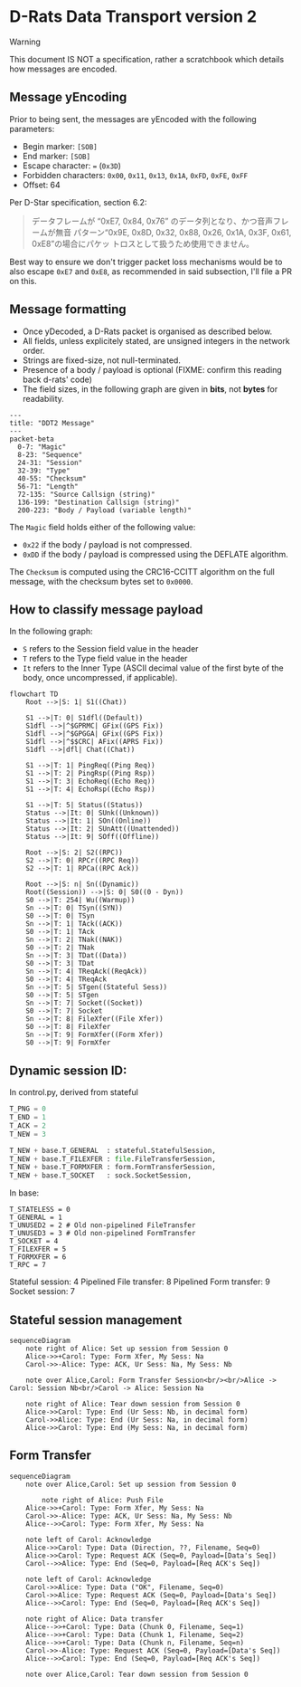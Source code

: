 # D-Rats Data Transport version 2

> [!WARNING]
> This document IS NOT a specification, rather a scratchbook which details how messages are encoded.

## Message yEncoding
Prior to being sent, the messages are yEncoded with the following parameters:
  * Begin marker: `[SOB]`
  * End marker: `[SOB]`
  * Escape character: `=` (`0x3D`)
  * Forbidden characters: `0x00`, `0x11`, `0x13`, `0x1A`, `0xFD`, `0xFE`, `0xFF`
  * Offset: 64

Per D-Star specification, section 6.2:
> データフレームが “0xE7, 0x84, 0x76” のデータ列となり、かつ音声フレームが無音 パターン“0x9E, 0x8D,
0x32, 0x88, 0x26, 0x1A, 0x3F, 0x61, 0xE8”の場合にパケッ トロスとして扱うため使用できません。

Best way to ensure we don't trigger packet loss mechanisms would be to also escape `0xE7` and `0xE8`, as recommended in said subsection, I'll file a PR on this.

## Message formatting

  * Once yDecoded, a D-Rats packet is organised as described below.
  * All fields, unless explicitely stated, are unsigned integers in the network order.
  * Strings are fixed-size, not null-terminated.
  * Presence of a body / payload is optional (FIXME: confirm this reading back d-rats' code)
  * The field sizes, in the following graph are given in **bits**, not **bytes** for readability.

```mermaid
---
title: "DDT2 Message"
---
packet-beta
  0-7: "Magic"
  8-23: "Sequence"
  24-31: "Session"
  32-39: "Type"
  40-55: "Checksum"
  56-71: "Length"
  72-135: "Source Callsign (string)"
  136-199: "Destination Callsign (string)"
  200-223: "Body / Payload (variable length)"
```

The `Magic` field holds either of the following value:
  * `0x22` if the body / payload is not compressed.
  * `0xDD` if the body / payload is compressed using the DEFLATE algorithm.

The `Checksum` is computed using the CRC16-CCITT algorithm on the full message, with the checksum bytes set to `0x0000`. 

## How to classify message payload

In the following graph:
  * `S` refers to the Session field value in the header
  * `T` refers to the Type field value in the header
  * `It` refers to the Inner Type (ASCII decimal value of the first byte of the body, once uncompressed, if applicable).

```mermaid
flowchart TD
    Root -->|S: 1| S1((Chat))

    S1 -->|T: 0| S1dfl((Default))
    S1dfl -->|^$GPRMC| GFix((GPS Fix))
    S1dfl -->|^$GPGGA| GFix((GPS Fix))
    S1dfl -->|^$$CRC| AFix((APRS Fix))
    S1dfl -->|dfl| Chat((Chat))

    S1 -->|T: 1| PingReq((Ping Req))
    S1 -->|T: 2| PingRsp((Ping Rsp))
    S1 -->|T: 3| EchoReq((Echo Req))
    S1 -->|T: 4| EchoRsp((Echo Rsp))

    S1 -->|T: 5| Status((Status))
    Status -->|It: 0| SUnk((Unknown))
    Status -->|It: 1| SOn((Online))
    Status -->|It: 2| SUnAtt((Unattended))
    Status -->|It: 9| SOff((Offline))

    Root -->|S: 2| S2((RPC))
    S2 -->|T: 0| RPCr((RPC Req))
    S2 -->|T: 1| RPCa((RPC Ack))

    Root -->|S: n| Sn((Dynamic))
    Root((Session)) -->|S: 0| S0((0 - Dyn))
    S0 -->|T: 254| Wu((Warmup))
    Sn -->|T: 0| TSyn((SYN))
    S0 -->|T: 0| TSyn
    Sn -->|T: 1| TAck((ACK))
    S0 -->|T: 1| TAck
    Sn -->|T: 2| TNak((NAK))
    S0 -->|T: 2| TNak
    Sn -->|T: 3| TDat((Data))
    S0 -->|T: 3| TDat
    Sn -->|T: 4| TReqAck((ReqAck))
    S0 -->|T: 4| TReqAck
    Sn -->|T: 5| STgen((Stateful Sess))
    S0 -->|T: 5| STgen
    Sn -->|T: 7| Socket((Socket))
    S0 -->|T: 7| Socket
    Sn -->|T: 8| FileXfer((File Xfer))
    S0 -->|T: 8| FileXfer
    Sn -->|T: 9| FormXfer((Form Xfer))
    S0 -->|T: 9| FormXfer
```

## Dynamic session ID:

In control.py, derived from stateful

```python
T_PNG = 0
T_END = 1
T_ACK = 2
T_NEW = 3

T_NEW + base.T_GENERAL  : stateful.StatefulSession,
T_NEW + base.T_FILEXFER : file.FileTransferSession,
T_NEW + base.T_FORMXFER : form.FormTransferSession,
T_NEW + base.T_SOCKET   : sock.SocketSession,
```
In base:
```
T_STATELESS = 0
T_GENERAL = 1
T_UNUSED2 = 2 # Old non-pipelined FileTransfer
T_UNUSED3 = 3 # Old non-pipelined FormTransfer
T_SOCKET = 4
T_FILEXFER = 5
T_FORMXFER = 6
T_RPC = 7
```

Stateful session: 4
Pipelined File transfer: 8
Pipelined Form transfer: 9
Socket session: 7

## Stateful session management

```mermaid
sequenceDiagram
    note right of Alice: Set up session from Session 0
    Alice->>+Carol: Type: Form Xfer, My Sess: Na
    Carol->>-Alice: Type: ACK, Ur Sess: Na, My Sess: Nb

    note over Alice,Carol: Form Transfer Session<br/><br/>Alice -> Carol: Session Nb<br/>Carol -> Alice: Session Na

    note right of Alice: Tear down session from Session 0
    Alice->>Carol: Type: End (Ur Sess: Nb, in decimal form)
    Carol->>Alice: Type: End (Ur Sess: Na, in decimal form)
    Alice->>Carol: Type: End (My Sess: Na, in decimal form)
```

## Form Transfer
```mermaid
sequenceDiagram
    note over Alice,Carol: Set up session from Session 0

        note right of Alice: Push File
    Alice->>+Carol: Type: Form Xfer, My Sess: Na
    Carol->>-Alice: Type: ACK, Ur Sess: Na, My Sess: Nb
    Alice-->>Carol: Type: Form Xfer, My Sess: Na

    note left of Carol: Acknowledge
    Alice->>Carol: Type: Data (Direction, ??, Filename, Seq=0)
    Alice->>Carol: Type: Request ACK (Seq=0, Payload=[Data's Seq])
    Carol-->>Alice: Type: End (Seq=0, Payload=[Req ACK's Seq])

    note left of Carol: Acknowledge
    Carol->>Alice: Type: Data ("OK", Filename, Seq=0)
    Carol->>Alice: Type: Request ACK (Seq=0, Payload=[Data's Seq])
    Alice-->>Carol: Type: End (Seq=0, Payload=[Req ACK's Seq])

    note right of Alice: Data transfer
    Alice-->>+Carol: Type: Data (Chunk 0, Filename, Seq=1)
    Alice-->>+Carol: Type: Data (Chunk 1, Filename, Seq=2)
    Alice-->>+Carol: Type: Data (Chunk n, Filename, Seq=n)
    Carol->>-Alice: Type: Request ACK (Seq=0, Payload=[Data's Seq])
    Alice-->>Carol: Type: End (Seq=0, Payload=[Req ACK's Seq])

    note over Alice,Carol: Tear down session from Session 0
```

